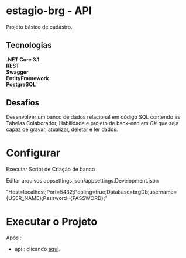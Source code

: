 # estagio-brg - API

Projeto básico de cadastro.

## Tecnologias

**.NET Core 3.1** <br>
**REST** <br>
**Swagger** <br>
**EntityFramework** <br>
**PostgreSQL** <br>

## Desafios
Desenvolver um banco de dados relacional em código SQL contendo as Tabelas Colaborador, Habilidade e projeto de back-end em C# que seja capaz de gravar, atualizar, deletar e ler dados.

# Configurar

Executar Script de Criação de banco 

Editar arquivos appsettings.json/appsettings.Development.json

  "Host=localhost;Port=5432;Pooling=true;Database=brgDb;username={USER_NAME};Password={PASSWORD};"

# Executar o Projeto

Após :
- api : clicando [aqui](http://localhost:54703/  "aqui").
